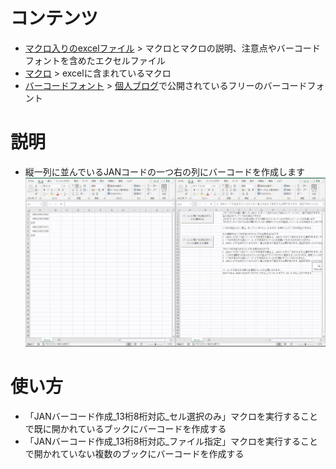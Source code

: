 # コンテンツ
- [マクロ入りのexcelファイル](バーコードマクロ.xlsm) > マクロとマクロの説明、注意点やバーコードフォントを含めたエクセルファイル
- [マクロ](macro.bas) > excelに含まれているマクロ
- [バーコードフォント](TAKA_JANTT.ttf) > [個人ブログ](https://takachan.jra.net/computer/font.php)で公開されているフリーのバーコードフォント

# 説明
- 縦一列に並んでいるJANコードの一つ右の列にバーコードを作成します
![マクロプレビュー](preview.gif)

# 使い方
- 「JANバーコード作成_13桁8桁対応_セル選択のみ」マクロを実行することで既に開かれているブックにバーコードを作成する
- 「JANバーコード作成_13桁8桁対応_ファイル指定」マクロを実行することで開かれていない複数のブックにバーコードを作成する